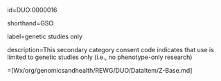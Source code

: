 id=DUO:0000016

shorthand=GSO

label=genetic studies only

description=This secondary category consent code indicates that use is limited to genetic studies only (i.e., no phenotype-only research)

=[Wx/org/genomicsandhealth/REWG/DUO/DataItem/Z-Base.md]
